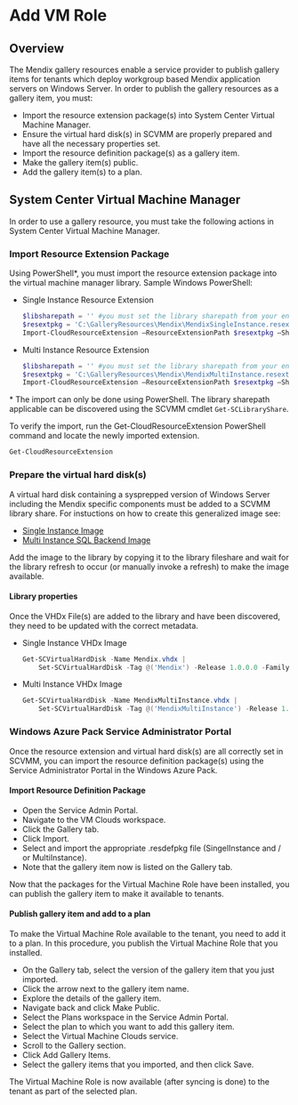 # Add VM Role

## Overview

The Mendix gallery resources enable a service provider to publish gallery items for tenants which deploy workgroup based Mendix application servers on Windows Server.
In order to publish the gallery resources as a gallery item, you must:

- Import the resource extension package(s) into System Center Virtual Machine Manager.
- Ensure the virtual hard disk(s) in SCVMM are properly prepared and have all the necessary properties set.
- Import the resource definition package(s) as a gallery item.
- Make the gallery item(s) public.
- Add the gallery item(s) to a plan.

## System Center Virtual Machine Manager

In order to use a gallery resource, you must take the following actions in System Center Virtual Machine Manager.

### Import Resource Extension Package

Using PowerShell\*, you must import the resource extension package into the virtual machine manager library.
Sample Windows PowerShell:

- Single Instance Resource Extension
  ```powershell
  $libsharepath = '' #you must set the library sharepath from your environment
  $resextpkg = 'C:\GalleryResources\Mendix\MendixSingleInstance.resextpkg'
  Import-CloudResourceExtension –ResourceExtensionPath $resextpkg –SharePath $libsharepath -AllowUnencryptedTransfer
  ```
- Multi Instance Resource Extension
  ```powershell
  $libsharepath = '' #you must set the library sharepath from your environment
  $resextpkg = 'C:\GalleryResources\Mendix\MendixMultiInstance.resextpkg'
  Import-CloudResourceExtension –ResourceExtensionPath $resextpkg –SharePath $libsharepath -AllowUnencryptedTransfer
  ```

\* The import can only be done using PowerShell. The library sharepath applicable can be discovered using the SCVMM cmdlet ```Get-SCLibraryShare```.

To verify the import, run the Get-CloudResourceExtension PowerShell command and locate the newly imported extension.

```powerShell
Get-CloudResourceExtension
```

### Prepare the virtual hard disk(s)

A virtual hard disk containing a sysprepped version of Windows Server including the Mendix specific components must be added to a SCVMM library share.
For instuctions on how to create this generalized image see:

- [Single Instance Image](/Documentation/BaseImage.md)
- [Multi Instance SQL Backend Image](/Documentation/BaseImage_MultiInstance.md)

Add the image to the library by copying it to the library fileshare and wait for the library refresh to occur (or manually invoke a refresh) to make the image available.

#### Library properties

Once the VHDx File(s) are added to the library and have been discovered, they need to be updated with the correct metadata.

- Single Instance VHDx Image
  ```powershell
  Get-SCVirtualHardDisk -Name Mendix.vhdx |
      Set-SCVirtualHardDisk -Tag @('Mendix') -Release 1.0.0.0 -FamilyName 'Mendix' -VirtualizationPlatform HyperV -ProductKey 'Enter Product Key here'
  ```
- Multi Instance VHDx Image
  ```powershell
  Get-SCVirtualHardDisk -Name MendixMultiInstance.vhdx |
      Set-SCVirtualHardDisk -Tag @('MendixMultiInstance') -Release 1.0.0.0 -FamilyName 'Mendix MultiInstance' -VirtualizationPlatform HyperV -ProductKey 'Enter Product Key here'
  ```

### Windows Azure Pack Service Administrator Portal

Once the resource extension and virtual hard disk(s) are all correctly set in SCVMM, you can import the resource definition package(s) using the Service Administrator Portal in the Windows Azure Pack.

#### Import Resource Definition Package

- Open the Service Admin Portal.
- Navigate to the VM Clouds workspace.
- Click the Gallery tab.
- Click Import.
- Select and import the appropriate .resdefpkg file (SingelInstance and / or MultiInstance).
- Note that the gallery item now is listed on the Gallery tab.

Now that the packages for the Virtual Machine Role have been installed, you can publish the gallery item to make it available to tenants.

#### Publish gallery item and add to a plan

To make the Virtual Machine Role available to the tenant, you need to add it to a plan. In this procedure, you publish the Virtual Machine Role that you installed.

- On the Gallery tab, select the version of the gallery item that you just imported.
- Click the arrow next to the gallery item name.
- Explore the details of the gallery item.
- Navigate back and click Make Public.
- Select the Plans workspace in the Service Admin Portal.
- Select the plan to which you want to add this gallery item.
- Select the Virtual Machine Clouds service.
- Scroll to the Gallery section.
- Click Add Gallery Items.
- Select the gallery items that you imported, and then click Save.

The Virtual Machine Role is now available (after syncing is done) to the tenant as part of the selected plan.
